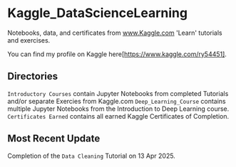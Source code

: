 # Kaggle_DataScienceLearning
Notebooks, data, and certificates from www.Kaggle.com 'Learn' tutorials and exercises.

You can find my profile on Kaggle here[https://www.kaggle.com/ry54451].

## Directories
`Introductory Courses` contain Jupyter Notebooks from completed Tutorials and/or separate Exercies from Kaggle.com
`Deep_Learning_Course` contains multiple Jupyter Notebooks from the Introduction to Deep Learning course.
`Certificates Earned` contains all earned Kaggle Certificates of Completion.

## Most Recent Update
Completion of the `Data Cleaning` Tutorial on 13 Apr 2025.